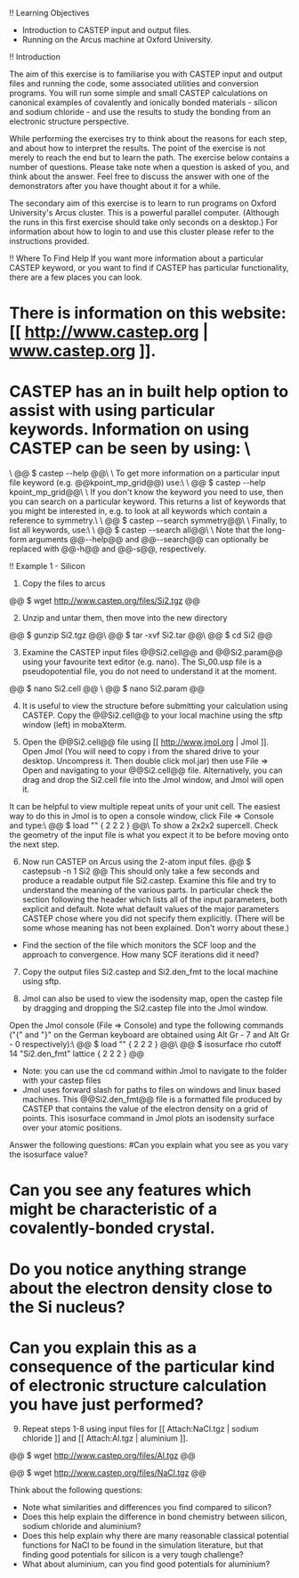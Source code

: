 !! Learning Objectives
* Introduction to CASTEP input and output files.
* Running on the Arcus machine at Oxford University.

!! Introduction

The aim of this exercise is to familiarise you with CASTEP input and output files and running the code, some associated utilities and conversion programs. You will run some simple and small CASTEP calculations on canonical examples of covalently and ionically bonded materials - silicon and sodium chloride - and use the results to study the bonding from an electronic structure perspective.

While performing the exercises try to think about the reasons for each step, and about how to interpret the results. The point of the exercise is not merely to reach the end but to learn the path. The exercise below contains a number of questions. Please take note when a question is asked of you, and think about the answer. Feel free to discuss the answer with one of the demonstrators after you have thought about it for a while.

The secondary aim of this exercise is to learn to run programs on Oxford University's Arcus cluster. This is a powerful parallel computer. (Although the runs in this first exercise should take only seconds on a desktop.)  For information about how to login to and use this cluster please refer to the instructions provided.

!! Where To Find Help
If you want more information about a particular CASTEP keyword, or you want to find if CASTEP has particular functionality, there are a few places you can look.
# There is information on this website: [[ http://www.castep.org | www.castep.org ]].
# CASTEP has an in built help option to assist with using particular keywords.  Information on using CASTEP can be seen by using: \\
\\
@@     $ castep --help @@\\
\\
To get more information on a particular input file keyword (e.g. @@kpoint_mp_grid@@) use:\\
\\
@@     $ castep --help kpoint_mp_grid@@\\
\\
If you don't know the keyword you need to use, then you can search on a particular keyword. This returns a list of keywords that you might be interested in, e.g. to look at all keywords which contain a reference to symmetry.\\
\\
@@     $ castep --search symmetry@@\\
\\
Finally, to list all keywords, use:\\
\\
@@    $ castep --search all@@\\
\\
Note that the long-form arguments @@--help@@ and @@--search@@ can optionally be replaced with @@-h@@ and @@-s@@, respectively.


!! Example 1 - Silicon
1. Copy the files to arcus

@@ $ wget http://www.castep.org/files/Si2.tgz @@


2. Unzip and untar them, then move into the new directory

@@ $ gunzip Si2.tgz @@\\
@@ $ tar -xvf Si2.tar @@\\
@@ $ cd Si2 @@

3. Examine the CASTEP input files @@Si2.cell@@ and @@Si2.param@@ using your favourite text editor (e.g. nano).  The Si_00.usp file is a pseudopotential file, you do not need to understand it at the moment.

@@ $ nano Si2.cell @@ \\
@@ $ nano Si2.param @@

4. It is useful to view the structure before submitting your calculation using CASTEP. Copy the @@Si2.cell@@ to your local machine using the sftp window (left) in mobaXterm.


5. Open the @@Si2.cell@@ file using [[ http://www.jmol.org | Jmol ]].  
Open Jmol (You will need to copy i from the shared drive to your desktop. Uncompress it. Then double click mol.jar) then use File => Open and navigating to your @@Si2.cell@@ file.  Alternatively, you can drag and drop the Si2.cell file into the Jmol window, and Jmol will open it.  

It can be helpful to view multiple repeat units of your unit cell.  The easiest way to do this in Jmol is to open a console window, click File => Console and type:\\
@@ $ load "" { 2 2 2 } @@\\
To show a 2x2x2 supercell.  Check the geometry of the input file is what you expect it to be before moving onto the next step.

6. Now run CASTEP on Arcus using the 2-atom input files.
@@ $ castepsub -n 1 Si2 @@
This should only take a few seconds and produce a readable output file Si2.castep. Examine this file and try to understand the meaning of the various parts. In particular check the section following the header which lists all of the input parameters, both explicit and default. Note what default values of the major parameters CASTEP chose where you did not specify them explicitly. (There will be some whose meaning has not been explained. Don't worry about these.) 

* Find the section of the file which monitors the SCF loop and the approach to convergence. How many SCF iterations did it need?

7. Copy the output files Si2.castep and Si2.den_fmt to the local machine using sftp.

8. Jmol can also be used to view the isodensity map, open the castep file by dragging and dropping the Si2.castep file into the Jmol window. 

Open the Jmol console (File => Console) and type the following commands ("{" and "}" on the German keyboard are obtained using Alt Gr - 7 and Alt Gr - 0 respectively):\\
@@ $ load "" { 2 2 2 } @@\\
@@ $ isosurface rho cutoff 14 "Si2.den_fmt" lattice { 2 2 2 } @@
* Note: you can use the cd command within Jmol to navigate to the folder with your castep files
* Jmol uses forward slash for paths to files on windows and linux based machines.
This @@Si2.den_fmt@@ file is a formatted file produced by CASTEP that contains the value of the electron density on a grid of points.  This isosurface command in Jmol plots an isodensity surface over your atomic positions.

 Answer the following questions:
#Can you explain what you see as you vary the isosurface value?
# Can you see any features which might be characteristic of a covalently-bonded crystal.
# Do you notice anything strange about the electron density close to the Si nucleus? 
# Can you explain this as a consequence of the particular kind of electronic structure calculation you have just performed?

9. Repeat steps 1-8 using input files for [[ Attach:NaCl.tgz | sodium chloride ]] and [[ Attach:Al.tgz | aluminium ]].

@@ $ wget http://www.castep.org/files/Al.tgz @@

@@ $ wget http://www.castep.org/files/NaCl.tgz @@


 Think about the following questions:
* Note what similarities and differences you find compared to silicon? 
* Does this help explain the difference in bond chemistry between silicon, sodium chloride and aluminium?
* Does this help explain why there are many reasonable classical potential functions for NaCl to be found in the simulation literature, but that finding good potentials for silicon is a very tough challenge?
* What about aluminium, can you find good potentials for aluminium?
